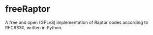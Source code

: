 freeRaptor
==========

A free and open (GPLv3) implementation of Raptor codes according to RFC6330, written in Python.

